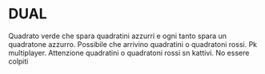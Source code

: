 # DUAL
Quadrato verde che spara quadratini azzurri e ogni tanto spara un quadratone azzurro. Possibile che arrivino quadratini o quadratoni rossi. Pk multiplayer. Attenzione quadratini o quadratoni rossi sn kattivi. No essere colpiti
